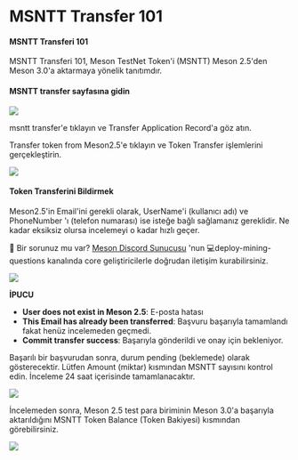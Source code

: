 # MSNTT Transfer 101

#### MSNTT Transferi 101

MSNTT Transferi 101, Meson TestNet Token'i (MSNTT) Meson 2.5'den Meson 3.0'a aktarmaya yönelik tanıtımdır.

#### MSNTT transfer sayfasına gidin

![](https://docs.meson.network/assets/msntt-transfer-101-01.a1191fd5.png)

msntt transfer'e tıklayın ve Transfer Application Record'a göz atın.

Transfer token from Meson2.5'e tıklayın ve Token Transfer işlemlerini gerçekleştirin.

![](https://docs.meson.network/assets/msntt-transfer-101-01.a1191fd5.png)

#### Token Transferini Bildirmek

Meson2.5'in Email'ini gerekli olarak, UserName'i (kullanıcı adı) ve PhoneNumber 'ı (telefon numarası) ise isteğe bağlı sağlamanız gereklidir. Ne kadar eksiksiz olursa incelemeyi o kadar hızlı geçer.

🔎 Bir sorunuz mu var? [Meson Discord Sunucusu](https://discord.com/invite/z6YfSHDkmS) 'nun 💻deploy-mining-questions kanalında core geliştiricilerle doğrudan iletişim kurabilirsiniz.

![](https://docs.meson.network/assets/msntt-transfer-101-02.c7f61c1e.png)

**İPUCU**

* **User does not exist in Meson 2.5**: E-posta hatası
* **This Email has already been transferred**: Başvuru başarıyla tamamlandı fakat henüz incelemeden geçmedi.
* **Commit transfer success**: Başarıyla gönderildi ve onay için bekleniyor.

Başarılı bir başvurudan sonra, durum pending (beklemede) olarak gösterecektir. Lütfen Amount (miktar) kısmından MSNTT sayısını kontrol edin. İnceleme 24 saat içerisinde tamamlanacaktır.

![](https://docs.meson.network/assets/msntt-transfer-101-03.71def220.png)

İncelemeden sonra, Meson 2.5 test para biriminin Meson 3.0'a başarıyla aktarıldığını MSNTT Token Balance (Token Bakiyesi) kısmından görebilirsiniz.

![](https://docs.meson.network/assets/msntt-transfer-101-04.9f959aca.png)
